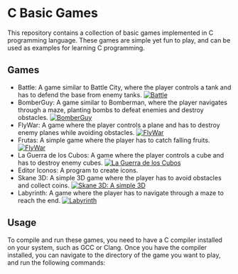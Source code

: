 # C Basic Games

This repository contains a collection of basic games implemented in C programming language. These games are simple yet fun to play, and can be used as examples for learning C programming.

## Games

- Battle: A game similar to Battle City, where the player controls a tank and has to defend the base from enemy tanks.
[![Battle](https://img.youtube.com/vi/YXVMXsFrnRw/0.jpg)](https://youtu.be/YXVMXsFrnRw)
- BomberGuy: A game similar to Bomberman, where the player navigates through a maze, planting bombs to defeat enemies and destroy obstacles.
[![BomberGuy](https://img.youtube.com/vi/GF0GEhx6RUk/0.jpg)](https://youtu.be/GF0GEhx6RUk)
- FlyWar: A game where the player controls a plane and has to destroy enemy planes while avoiding obstacles.
[![FlyWar](https://img.youtube.com/vi/ujP5rECqLlo/0.jpg)](https://youtu.be/ujP5rECqLlo)
- Frutas: A simple game where the player has to catch falling fruits.
[![FlyWar](https://img.youtube.com/vi/HrCEtwtDozw/0.jpg)](https://youtu.be/HrCEtwtDozw)
- La Guerra de los Cubos: A game where the player controls a cube and has to destroy enemy cubes.
[![La Guerra de los Cubos](https://img.youtube.com/vi/A-ElJbOdWZY/0.jpg)](https://youtu.be/A-ElJbOdWZY)
- Editor Iconos: A program to create icons.
- Skane 3D: A simple 3D game where the player has to avoid obstacles and collect coins.
[![Skane 3D: A simple 3D](https://img.youtube.com/vi/KaDMbScQy8A/0.jpg)](https://youtu.be/KaDMbScQy8A)
- Labyrinth: A game where the player has to navigate through a maze to reach the end.
[![Labyrinth](https://img.youtube.com/vi/P1hCKASlC_g/0.jpg)](https://youtu.be/P1hCKASlC_g)

## Usage

To compile and run these games, you need to have a C compiler installed on your system, such as GCC or Clang. Once you have the compiler installed, you can navigate to the directory of the game you want to play, and run the following commands:

